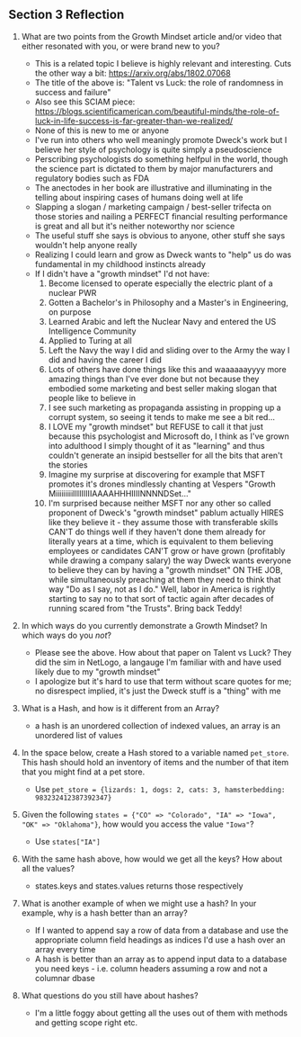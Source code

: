  ## Section 3 Reflection

1. What are two points from the Growth Mindset article and/or video that either resonated with you, or were brand new to you?

    - This is a related topic I believe is highly relevant and interesting. Cuts the other way a bit: https://arxiv.org/abs/1802.07068
    - The title of the above is: "Talent vs Luck: the role of randomness in success and failure"
    - Also see this SCIAM piece: https://blogs.scientificamerican.com/beautiful-minds/the-role-of-luck-in-life-success-is-far-greater-than-we-realized/   
    - None of this is new to me or anyone
    - I've run into others who well meaningly promote Dweck's work but I believe her style of psychology is quite simply a pseudoscience
    - Perscribing psychologists do something helfpul in the world, though the science part is dictated to them by major manufacturers and regulatory bodies such as FDA
    - The anectodes in her book are illustrative and illuminating in the telling about inspiring cases of humans doing well at life
    - Slapping a slogan / marketing campaign / best-seller trifecta on those stories and nailing a PERFECT financial resulting performance is great and all but it's neither noteworthy nor science
    - The useful stuff she says is obvious to anyone, other stuff she says wouldn't help anyone really
    - Realizing I could learn and grow as Dweck wants to "help" us do was fundamental in my childhood instincts already
    - If I didn't have a "growth mindset" I'd not have:
        1. Become licensed to operate especially the electric plant of a nuclear PWR
        2. Gotten a Bachelor's in Philosophy and a Master's in Engineering, on purpose
        3. Learned Arabic and left the Nuclear Navy and entered the US Intelligence Community
        4. Applied to Turing at all
        5. Left the Navy the way I did and sliding over to the Army the way I did and having the career I did
        6. Lots of others have done things like this and waaaaaayyyy more amazing things than I've ever done but not because they embodied some marketing and best seller making slogan that people like to believe in
        7. I see such marketing as propaganda assisting in propping up a corrupt system, so seeing it tends to make me see a bit red...
        8. I LOVE my "growth mindset" but REFUSE to call it that just because this psychologist and Microsoft do, I think as I've grown into adulthood I simply thought of it as "learning" and thus couldn't generate an insipid bestseller for all the bits that aren't the stories
        9. Imagine my surprise at discovering for example that MSFT promotes it's drones mindlessly chanting at Vespers "Growth MiiiiiiiiiIIIIIIIIIAAAAHHHIIIINNNNDSet..."
        10. I'm surprised because neither MSFT nor any other so called proponent of Dweck's "growth mindset" pablum actually HIRES like they believe it - they assume those with transferable skills CAN'T do things well if they haven't done them already for literally years at a time, which is equivalent to them believing employees or candidates CAN'T grow or have grown (profitably while drawing a company salary) the way Dweck wants everyone to believe they can by having a "growth mindset" ON THE JOB, while simultaneously preaching at them they need to think that way "Do as I say, not as I do." Well, labor in America is rightly starting to say no to that sort of tactic again after decades of running scared from "the Trusts". Bring back Teddy!
 
2. In which ways do you currently demonstrate a Growth Mindset? In which ways do you _not_?

    - Please see the above. How about that paper on Talent vs Luck? They did the sim in NetLogo, a langauge I'm familiar with and have used likely due to my "growth mindset" 
    - I apologize but it's hard to use that term without scare quotes for me; no disrespect implied, it's just the Dweck stuff is a "thing" with me
    
3. What is a Hash, and how is it different from an Array?

    - a hash is an unordered collection of indexed values, an array is an unordered list of values

4. In the space below, create a Hash stored to a variable named `pet_store`.  This hash should hold an inventory of items and the number of that item that you might find at a pet store.

    - Use `pet_store = {lizards: 1, dogs: 2, cats: 3, hamsterbedding: 983232412387392347}`

5. Given the following `states = {"CO" => "Colorado", "IA" => "Iowa", "OK" => "Oklahoma"}`, how would you access the value `"Iowa"`?

    - Use `states["IA"]`

6. With the same hash above, how would we get all the keys?  How about all the values?

    - states.keys and states.values returns those respectively

7. What is another example of when we might use a hash?  In your example, why is a hash better than an array?

    - If I wanted to append say a row of data from a database and use the appropriate column field headings as indices I'd use a hash over an array every time
    - A hash is better than an array as to append input data to a database you need keys - i.e. column headers assuming a row and not a columnar dbase

8. What questions do you still have about hashes?

    - I'm a little foggy about getting all the uses out of them with methods and getting scope right etc.
